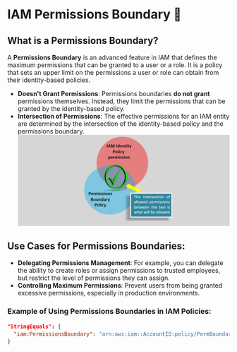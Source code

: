 # **IAM Permissions Boundary** 🔐

## **What is a Permissions Boundary?**

A **Permissions Boundary** is an advanced feature in IAM that defines the maximum permissions that can be granted to a user or a role. It is a policy that sets an upper limit on the permissions a user or role can obtain from their identity-based policies.

- **Doesn't Grant Permissions**: Permissions boundaries **do not grant** permissions themselves. Instead, they limit the permissions that can be granted by the identity-based policy.
- **Intersection of Permissions**: The effective permissions for an IAM entity are determined by the intersection of the identity-based policy and the permissions boundary.
  ![permission-boundary](images/permission-boundary.png)

## **Use Cases for Permissions Boundaries**:

- **Delegating Permissions Management**: For example, you can delegate the ability to create roles or assign permissions to trusted employees, but restrict the level of permissions they can assign.
- **Controlling Maximum Permissions**: Prevent users from being granted excessive permissions, especially in production environments.

### Example of Using Permissions Boundaries in IAM Policies:

```json
"StringEquals": {
  "iam:PermissionsBoundary": "arn:aws:iam::AccountID:policy/PermBoundaryName"
}
```
